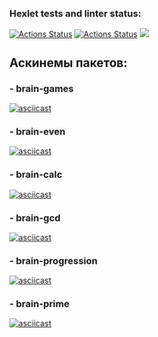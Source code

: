 ### Hexlet tests and linter status:
[![Actions Status](https://github.com/Aleksandra-korza/frontend-project-lvl1/workflows/hexlet-check/badge.svg)](https://github.com/Aleksandra-korza/frontend-project-lvl1/actions)
[![Actions Status](https://github.com/Aleksandra-korza/frontend-project-lvl1/workflows/nodejs/badge.svg)](https://github.com/Aleksandra-korza/frontend-project-lvl1/actions)
<a href="https://codeclimate.com/github/Aleksandra-korza/frontend-project-lvl1/maintainability"><img src="https://api.codeclimate.com/v1/badges/742a11e5f9d7d51cd68c/maintainability" /></a>

## Аскинемы пакетов:

### - brain-games
[![asciicast](https://asciinema.org/a/F84D4Qi5ooJZMAC1HQFu2vvMp.svg)](https://asciinema.org/a/F84D4Qi5ooJZMAC1HQFu2vvMp)

### - brain-even
[![asciicast](https://asciinema.org/a/IjjtlMkaLFPh3Lb2Q5o81zYs5.svg)](https://asciinema.org/a/IjjtlMkaLFPh3Lb2Q5o81zYs5)

### - brain-calc
[![asciicast](https://asciinema.org/a/sK9Lf4rWKTBtkvGhvZmq9FNnp.svg)](https://asciinema.org/a/sK9Lf4rWKTBtkvGhvZmq9FNnp)

### - brain-gcd
[![asciicast](https://asciinema.org/a/jXGzUxWkwtrtRDasHsNM361zY.svg)](https://asciinema.org/a/jXGzUxWkwtrtRDasHsNM361zY)

### - brain-progression
[![asciicast](https://asciinema.org/a/W4sfFRURJLtQd3SVZThZj89Zr.svg)](https://asciinema.org/a/W4sfFRURJLtQd3SVZThZj89Zr)

### - brain-prime 
[![asciicast](https://asciinema.org/a/rXU70HQ7xG8MPhRtGVQRcM0iH.svg)](https://asciinema.org/a/rXU70HQ7xG8MPhRtGVQRcM0iH)